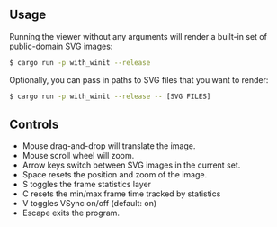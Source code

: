 ## Usage

Running the viewer without any arguments will render a built-in set of public-domain SVG images:

```bash
$ cargo run -p with_winit --release
```

Optionally, you can pass in paths to SVG files that you want to render:

```bash
$ cargo run -p with_winit --release -- [SVG FILES]
```

## Controls

- Mouse drag-and-drop will translate the image.
- Mouse scroll wheel will zoom.
- Arrow keys switch between SVG images in the current set.
- Space resets the position and zoom of the image.
- S toggles the frame statistics layer
- C resets the min/max frame time tracked by statistics
- V toggles VSync on/off (default: on)
- Escape exits the program.
